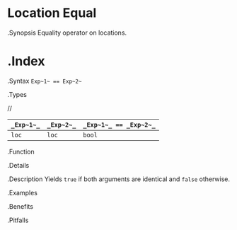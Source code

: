 # Location Equal

.Synopsis
Equality operator on locations.

.Index
==

.Syntax
`Exp~1~ == Exp~2~`

.Types

//

| `_Exp~1~_` | `_Exp~2~_` | `_Exp~1~_ == _Exp~2~_`  |
| --- | --- | --- |
| `loc`     |  `loc`    | `bool`                |


.Function

.Details

.Description
Yields `true` if both arguments are identical and `false` otherwise.

.Examples

.Benefits

.Pitfalls


